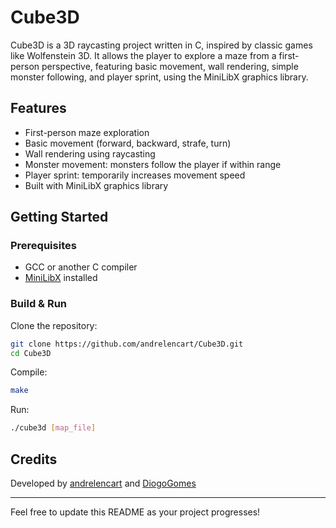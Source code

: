 # Cube3D

Cube3D is a 3D raycasting project written in C, inspired by classic games like Wolfenstein 3D. It allows the player to explore a maze from a first-person perspective, featuring basic movement, wall rendering, simple monster following, and player sprint, using the MiniLibX graphics library.

## Features

- First-person maze exploration
- Basic movement (forward, backward, strafe, turn)
- Wall rendering using raycasting
- Monster movement: monsters follow the player if within range
- Player sprint: temporarily increases movement speed
- Built with MiniLibX graphics library

## Getting Started

### Prerequisites

- GCC or another C compiler
- [MiniLibX](https://harm-smits.github.io/42docs/libs/minilibx/) installed

### Build & Run

Clone the repository:
```sh
git clone https://github.com/andrelencart/Cube3D.git
cd Cube3D
```

Compile:
```sh
make
```

Run:
```sh
./cube3d [map_file]
```

## Credits

Developed by [andrelencart](https://github.com/andrelencart) and [DiogoGomes](https://github.com/DiogoFTL-Gomes)

---

Feel free to update this README as your project progresses!
